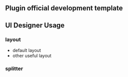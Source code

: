 ## Plugin official development template

## UI Designer Usage
### layout
- default layout
- other useful layout
### splitter


